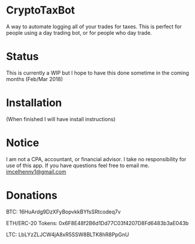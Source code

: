 # CryptoTaxBot
A way to automate logging all of your trades for taxes. This is perfect for people using a day trading bot, or for people who day trade. 

# Status
This is currently a WIP but I hope to have this done sometime in the coming months (Feb/Mar 2018)

# Installation
(When finished I will have install instructions)

# Notice
I am not a CPA, accountant, or financial advisor. I take no responsibility for use of this app. If you have questions feel free to email me. imcelhenny1@gmail.com

# Donations
BTC: 16HuArdg9DzXFyBopvkkBYfsSRtcodeq7v

ETH/ERC-20 Tokens: 0x6F8E48f2B6d1Dd77C03f4207D8Fd6483b3aE043b

LTC: LbLYzZLJCW4jA8xR5SSW8BLTK8hR8PpGnU
